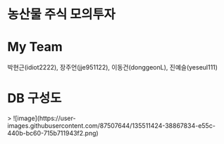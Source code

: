 # 농산물 주식 모의투자

<h1> My Team </h1>
<p> 박현근(idiot2222), 장주언(jje951122), 이동건(donggeonL), 진예슬(yeseul111) </p>

<h1>DB 구성도</h1> 
> ![image](https://user-images.githubusercontent.com/87507644/135511424-38867834-e55c-440b-bc60-715b711943f2.png)
